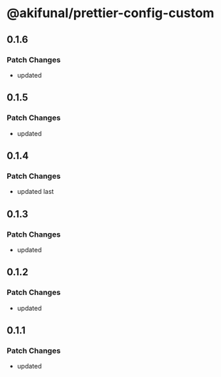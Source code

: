 # @akifunal/prettier-config-custom

## 0.1.6

### Patch Changes

-   updated

## 0.1.5

### Patch Changes

-   updated

## 0.1.4

### Patch Changes

-   updated last

## 0.1.3

### Patch Changes

-   updated

## 0.1.2

### Patch Changes

-   updated

## 0.1.1

### Patch Changes

-   updated
